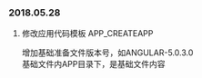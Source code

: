 ### 2018.05.28 <br/>

1. 修改应用代码模板 APP_CREATEAPP <br/>

   增加基础准备文件版本号，如ANGULAR-5.0.3.0 <br/>
   基础文件内APP目录下，是基础文件内容
